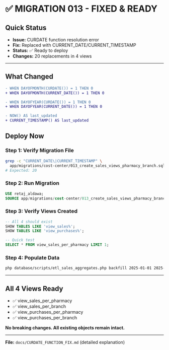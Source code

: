 # ✅ MIGRATION 013 - FIXED & READY

## Quick Status

- **Issue:** CURDATE function resolution error
- **Fix:** Replaced with CURRENT_DATE/CURRENT_TIMESTAMP
- **Status:** ✅ Ready to deploy
- **Changes:** 20 replacements in 4 views

---

## What Changed

```diff
- WHEN DAYOFMONTH(CURDATE()) = 1 THEN 0
+ WHEN DAYOFMONTH(CURRENT_DATE()) = 1 THEN 0

- WHEN DAYOFYEAR(CURDATE()) = 1 THEN 0
+ WHEN DAYOFYEAR(CURRENT_DATE()) = 1 THEN 0

- NOW() AS last_updated
+ CURRENT_TIMESTAMP() AS last_updated
```

## Deploy Now

### Step 1: Verify Migration File

```bash
grep -c "CURRENT_DATE\|CURRENT_TIMESTAMP" \
  app/migrations/cost-center/013_create_sales_views_pharmacy_branch.sql
# Expected: 20
```

### Step 2: Run Migration

```sql
USE retaj_aldawa;
SOURCE app/migrations/cost-center/013_create_sales_views_pharmacy_branch.sql;
```

### Step 3: Verify Views Created

```sql
-- All 4 should exist
SHOW TABLES LIKE 'view_sales%';
SHOW TABLES LIKE 'view_purchases%';

-- Quick test
SELECT * FROM view_sales_per_pharmacy LIMIT 1;
```

### Step 4: Populate Data

```bash
php database/scripts/etl_sales_aggregates.php backfill 2025-01-01 2025-10-26
```

---

## All 4 Views Ready

- ✅ view_sales_per_pharmacy
- ✅ view_sales_per_branch
- ✅ view_purchases_per_pharmacy
- ✅ view_purchases_per_branch

**No breaking changes. All existing objects remain intact.**

---

**File:** `docs/CURDATE_FUNCTION_FIX.md` (detailed explanation)
